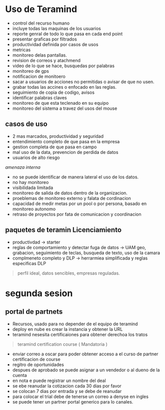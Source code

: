 # Uso de Teramind
* control del recurso humano
* incluye todas las maquinas de los usuarios
* reporte genral de todo lo que pasa en cada end point
* presentar graficas por filtrados 
* productividad definida por casos de usos
* metricas
* monitoreo delas pantallas.
* revision de correos y atachmend
* video de lo que se hace, busquedas por palabras
* monitoreo de gps
* notificacion de monitoero 
* sacar a usuarios de acciones no permitidas o avisar de que no usen.
* grabar todas las accines o enfocado en las reglas.
* seguimiento de copia de codigo, avisos
* identificar palabras claves
* monitoreo de que esta teclenado en su equipo
* monitoreo del sistema a travez del usos del mouse

## casos de uso
* 2 mas marcados, productividad y seguridad
* entendimiento completo de que pasa en la empresa
* gestion completa de que pasa en campo
* mal uso de la data, prevencion de perdida de datos
* usuarios de alto riesgo

*amenaza interna*
* no se puede identificar de manera lateral el uso de los datos.
* no hay monitoreo
* visibilidada limitada
* monitoreo de salida de datos dentro de la organizacion.
* proeblemas de monitoreo externo y falata de cordinacion 
* capacidad de medir metas por un pool o por persona, basado en monitoreo autonomo
* retraso de proyectos por fata de comunicacion y coordinacion

## paquetes de teramin Licenciamiento
* productivdad -> starter
* reglas de comportamiento y detectar fuga de datos -> 
	UAM
	geo, grabacion, seguimiento de teclas, busqueda de texto, uso de la camara
* complmeneto completo y DLP -> herrarmiea simplificada y reglas especificas
	DLP
> perfil ideal, datos sencibles, empresas reguladas.


# segunda sesion
## portal de partnets
* Recursos, usado para no depender de el equipo de teramind
* deploy en nube es crear la instancia y obtener la URL
* teramind nesesita certificaiones para obtener derechoa los tratos
> teramind certification course ( Mandatoria ) 
* enviar correo a oscar para poder obtener acceso a el curso de partner certificacion de course
* regitro de oportunidades
* despues de aprobado se puede asignar a un vendedor o al dueno de la cuenta
* en nota e puede registrar un nombre del deal
* se ebe reanudar la cotizacion cada 30 dias por favor
* se colocan 7 dias por entrada y se debe de reanudar
* para colocar el trial debe de tenerse  un correo a denyse en ingles
* se puede tener un partner portal generico para lo canales.
 

